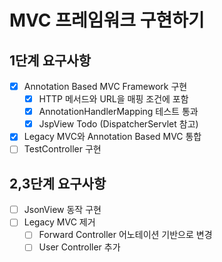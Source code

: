 # MVC 프레임워크 구현하기

## 1단계 요구사항

- [X] Annotation Based MVC Framework 구현
  - [X] HTTP 메서드와 URL을 매핑 조건에 포함
  - [X] AnnotationHandlerMapping 테스트 통과
  - [X] JspView Todo (DispatcherServlet 참고)
- [X] Legacy MVC와 Annotation Based MVC 통합
- [ ] TestController 구현

## 2,3단계 요구사항
- [ ] JsonView 동작 구현
- [ ] Legacy MVC 제거
  - [ ] Forward Controller 어노테이션 기반으로 변경
  - [ ] User Controller 추가